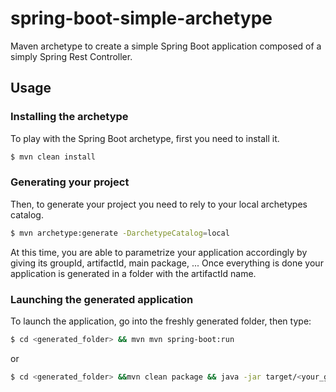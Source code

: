 # spring-boot-simple-archetype
Maven archetype to create a simple Spring Boot application composed of a simply Spring Rest Controller.

## Usage

### Installing the archetype
To play with the Spring Boot archetype, first you need to install it.

``` bash
$ mvn clean install
```

### Generating your project
Then, to generate your project you need to rely to your local archetypes catalog.

``` bash
$ mvn archetype:generate -DarchetypeCatalog=local
```

At this time, you are able to parametrize your application accordingly by giving its groupId, artifactId, main package, ...
Once everything is done your application is generated in a folder with the artifactId name.

### Launching the generated application
To launch the application, go into the freshly generated folder, then type:

``` bash
$ cd <generated_folder> && mvn mvn spring-boot:run
```

or

``` bash
$ cd <generated_folder> &&mvn clean package && java -jar target/<your_generated_jar>.jar
```
